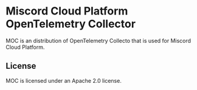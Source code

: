# Miscord Cloud Platform OpenTelemetry Collector

MOC is an distribution of OpenTelemetry Collecto that is used for Miscord Cloud Platform.

## License

MOC is licensed under an Apache 2.0 license.

